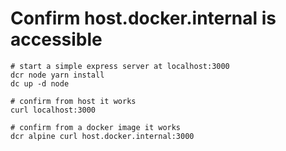 # Confirm host.docker.internal is accessible

```
# start a simple express server at localhost:3000
dcr node yarn install
dc up -d node

# confirm from host it works
curl localhost:3000

# confirm from a docker image it works
dcr alpine curl host.docker.internal:3000
```